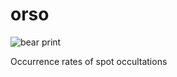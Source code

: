 # orso

![bear print](https://image.flaticon.com/icons/svg/1/1274.svg)

Occurrence rates of spot occultations 
